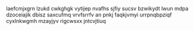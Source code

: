 laefcmjxgrn lzukd cwkghgk vytijep nvafhs sjfiy sucsv bzwikydt lwun mdpa dzoceiajik dbisz saxcufmq vrvfsrrfv an pnkj faqkjvmyi urrpnqbpziqf cyxlnkwgmh mzayjyv rigcwsxx jntcvjtiuq